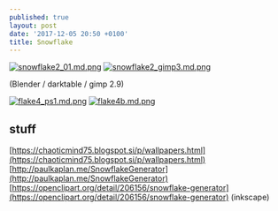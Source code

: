 ```yaml
---
published: true
layout: post
date: '2017-12-05 20:50 +0100'
title: Snowflake
---
```

[![snowflake2_01.md.png](https://cdn.scrot.moe/images/2017/12/06/snowflake2_01.md.png)](https://cdn.scrot.moe/images/2017/12/06/snowflake2_01.png)
[![snowflake2_gimp3.md.png](https://cdn.scrot.moe/images/2017/12/06/snowflake2_gimp3.md.png)](https://cdn.scrot.moe/images/2017/12/06/snowflake2_gimp3.png)

(Blender / darktable / gimp 2.9)

[![flake4_ps1.md.png](https://cdn.scrot.moe/images/2017/12/07/flake4_ps1.md.png)](https://cdn.scrot.moe/images/2017/12/07/flake4_ps1.png)
[![flake4b.md.png](https://cdn.scrot.moe/images/2017/12/07/flake4b.md.png)](https://cdn.scrot.moe/images/2017/12/07/flake4b.png)

## stuff

[https://chaoticmind75.blogspot.si/p/wallpapers.html](https://chaoticmind75.blogspot.si/p/wallpapers.html)  
[http://paulkaplan.me/SnowflakeGenerator](http://paulkaplan.me/SnowflakeGenerator)  
[https://openclipart.org/detail/206156/snowflake-generator](https://openclipart.org/detail/206156/snowflake-generator) (inkscape)
